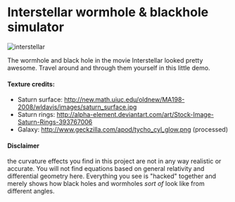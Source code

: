 Interstellar wormhole & blackhole simulator
==============

![interstellar](https://cloud.githubusercontent.com/assets/831538/6198364/ad93aa28-b3fc-11e4-84dd-acdba084f156.jpg)

The wormhole and black hole in the movie Interstellar looked pretty awesome. Travel around and through them yourself in this little demo.

#### Texture credits:
- Saturn surface: http://new.math.uiuc.edu/oldnew/MA198-2008/wldavis/images/saturn_surface.jpg
- Saturn rings: http://alpha-element.deviantart.com/art/Stock-Image-Saturn-Rings-393767006
- Galaxy: http://www.geckzilla.com/apod/tycho_cyl_glow.png (processed)

#### Disclaimer
the curvature effects you find in this project are not in any way realistic or accurate. You will not find equations based on general relativity and differential geometry here. Everything you see is "hacked" together and merely shows how black holes and wormholes _sort of_ look like from different angles.
